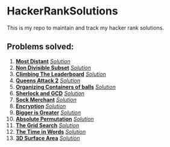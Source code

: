 # HackerRankSolutions
This is my repo to maintain and track my hacker rank solutions.



## Problems solved:

1) <a href = "https://www.hackerrank.com/challenges/most-distant/"><b>Most Distant</b></a>    <a href = "https://github.com/kumararduino/HackerRankSolutions/blob/master/MostDistance.py"><i>Solution</i></a>
2) <a href = "https://www.hackerrank.com/challenges/non-divisible-subset/problem"><b>Non Divisible Subset</b></a>   <a href = "https://github.com/kumararduino/HackerRankSolutions/blob/master/non_divisible_subset.py"><i>Solution</i></a>
3) <a href = "https://www.hackerrank.com/challenges/climbing-the-leaderboard/problem?h_r=internal-search"><b>Climbing The Leaderboard</b></a>   <a href = "https://github.com/kumararduino/HackerRankSolutions/blob/master/ClimbingTheLeaderboard.py"><i>Solution</i></a>
4) <a href = "https://www.hackerrank.com/challenges/queens-attack-2/problem"><b>Queens Attack 2</b></a>   <a href = "https://github.com/kumararduino/HackerRankSolutions/blob/master/QueensAttack2.py"><i>Solution</i></a>
5) <a href = "https://www.hackerrank.com/challenges/organizing-containers-of-balls/problem"><b>Organizing Containers of balls</b></a>   <a href = "https://github.com/kumararduino/HackerRankSolutions/blob/master/organizing_containers_of_balls.py"><i>Solution</i></a>
6) <a href = "https://www.hackerrank.com/challenges/sherlock-and-gcd/problem?h_r=internal-search"><b>Sherlock and GCD</b></a>   <a href = "https://github.com/kumararduino/HackerRankSolutions/blob/master/sherlock_and_gcd.py"><i>Solution</i></a>
7) <a href = "https://www.hackerrank.com/challenges/sock-merchant/"><b>Sock Merchant</b></a>   <a href = "https://github.com/kumararduino/HackerRankSolutions/tree/master/Interview%20Preparation%20Kit/SockMerchant"><i>Solution</i></a>
8) <a href = "https://www.hackerrank.com/challenges/encryption/problem?isFullScreen=false"><b>Encryption</b></a>   <a href = "https://github.com/kumararduino/HackerRankSolutions/blob/master/encryption.py"><i>Solution</i></a>
9) <a href = "https://www.hackerrank.com/challenges/bigger-is-greater/problem?isFullScreen=false"><b>Bigger is Greater</b></a>   <a href = "https://github.com/kumararduino/HackerRankSolutions/blob/master/bigger_is_greater.py"><i>Solution</i></a>
10) <a href = "https://www.hackerrank.com/challenges/absolute-permutation/problem"><b>Absolute Permutation</b></a>   <a href = "https://github.com/kumararduino/HackerRankSolutions/blob/master/absolute_permutation.py"><i>Solution</i></a>
11) <a href = "https://www.hackerrank.com/challenges/the-grid-search/problem"><b>The Grid Search</b></a>   <a href = "https://github.com/kumararduino/HackerRankSolutions/blob/master/the_grid_search.py"><i>Solution</i></a>
12) <a href = "https://www.hackerrank.com/challenges/the-time-in-words/problem"><b>The Time in Words</b></a>   <a href = "https://github.com/kumararduino/HackerRankSolutions/blob/master/the_time_in_words.py"><i>Solution</i></a>
9) <a href = "https://www.hackerrank.com/challenges/3d-surface-area/problem"><b>3D Surface Area</b></a>   <a href = "https://github.com/kumararduino/HackerRankSolutions/blob/master/3d_surface_area.py"><i>Solution</i></a>
<!-- 9) <a href = ""><b></b></a>   <a href = ""><i></i></a>
9) <a href = ""><b></b></a>   <a href = ""><i></i></a>
9) <a href = ""><b></b></a>   <a href = ""><i></i></a>
9) <a href = ""><b></b></a>   <a href = ""><i></i></a>
9) <a href = ""><b></b></a>   <a href = ""><i></i></a>
9) <a href = ""><b></b></a>   <a href = ""><i></i></a>
9) <a href = ""><b></b></a>   <a href = ""><i></i></a>
9) <a href = ""><b></b></a>   <a href = ""><i></i></a>
9) <a href = ""><b></b></a>   <a href = ""><i></i></a>
9) <a href = ""><b></b></a>   <a href = ""><i></i></a>
9) <a href = ""><b></b></a>   <a href = ""><i></i></a>
9) <a href = ""><b></b></a>   <a href = ""><i></i></a> -->
